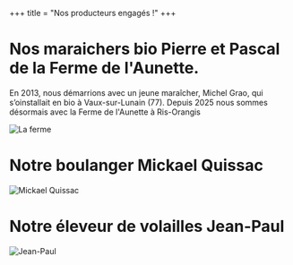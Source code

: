 +++
title = "Nos producteurs engagés !"
+++


# Nos maraichers bio Pierre et Pascal de la Ferme de l'Aunette.

En 2013, nous démarrions avec un jeune maraîcher, Michel Grao, qui s’oinstallait en bio à Vaux-sur-Lunain (77).
Depuis 2025 nous sommes désormais avec la Ferme de l'Aunette à Ris-Orangis

![La ferme](/choux.jpg)

# Notre boulanger Mickael Quissac

![Mickael Quissac](/farm-Mickael-QUISSAC.png)

# Notre éleveur de volailles Jean-Paul

![Jean-Paul](/jean-paul.png)
